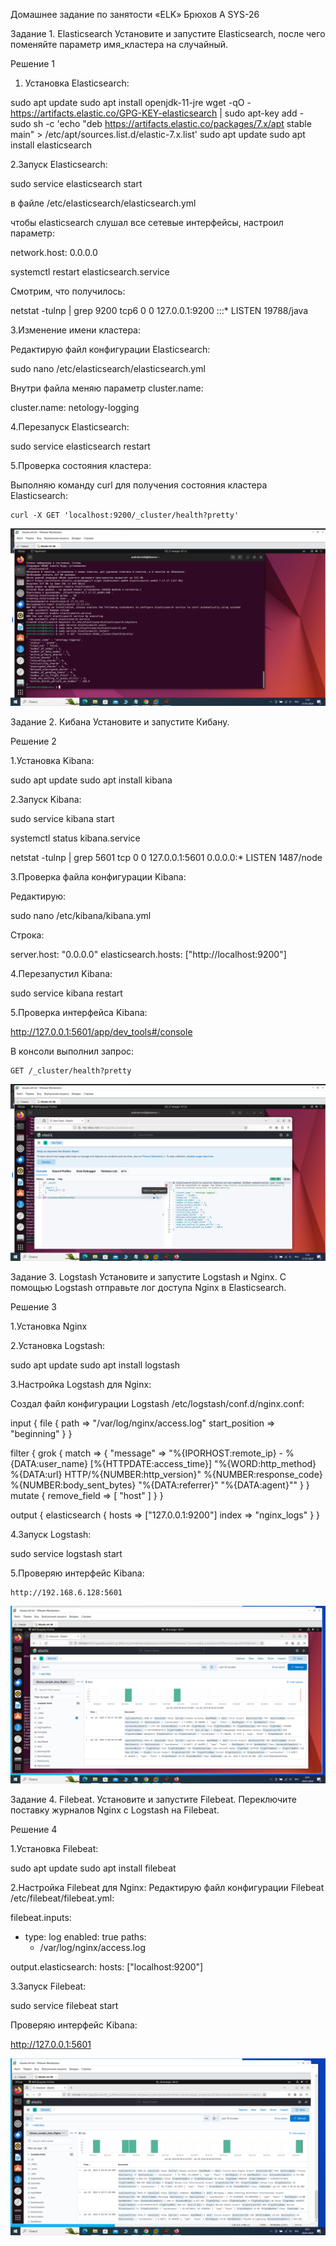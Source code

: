 Домашнее задание по занятости «ELK» Брюхов А SYS-26

Задание 1. Elasticsearch
Установите и запустите Elasticsearch, после чего поменяйте параметр имя_кластера на случайный.

Решение 1

1. Установка Elasticsearch:

sudo apt update
sudo apt install openjdk-11-jre
wget -qO - https://artifacts.elastic.co/GPG-KEY-elasticsearch | sudo apt-key add -
sudo sh -c 'echo "deb https://artifacts.elastic.co/packages/7.x/apt stable main" > /etc/apt/sources.list.d/elastic-7.x.list'
sudo apt update
sudo apt install elasticsearch

2.Запуск Elasticsearch:

sudo service elasticsearch start

в файле /etc/elasticsearch/elasticsearch.yml

чтобы elasticsearch слушал все сетевые интерфейсы, настроил параметр:

network.host: 0.0.0.0

systemctl restart elasticsearch.service

Смотрим, что получилось:

netstat -tulnp | grep 9200
tcp6       0      0 127.0.0.1:9200          :::*                    LISTEN      19788/java

3.Изменение имени кластера:

Редактирую файл конфигурации Elasticsearch:

sudo nano /etc/elasticsearch/elasticsearch.yml

Внутри файла меняю параметр cluster.name:

cluster.name: netology-logging

4.Перезапуск Elasticsearch:

sudo service elasticsearch restart

5.Проверка состояния кластера:

Выполняю команду curl для получения состояния кластера Elasticsearch:

    curl -X GET 'localhost:9200/_cluster/health?pretty'

![Задание 1](решение1.png)

Задание 2. Кибана
Установите и запустите Кибану.

Решение 2

1.Установка Kibana:

sudo apt update
sudo apt install kibana

2.Запуск Kibana:

sudo service kibana start

systemctl status kibana.service

netstat -tulnp | grep 5601
tcp        0      0 127.0.0.1:5601          0.0.0.0:*               LISTEN      1487/node

3.Проверка файла конфигурации Kibana:

Редактирую:

sudo nano /etc/kibana/kibana.yml

Строка:

server.host: "0.0.0.0"
elasticsearch.hosts: ["http://localhost:9200"]

4.Перезапустил Kibana:

sudo service kibana restart

5.Проверка интерфейса Kibana:

http://127.0.0.1:5601/app/dev_tools#/console

В консоли выполнил запрос:

    GET /_cluster/health?pretty

![Задание 2](решение2.png)

Задание 3. Logstash
Установите и запустите Logstash и Nginx. С помощью Logstash отправьте лог доступа Nginx в Elasticsearch.

Решение 3

1.Установка Nginx

2.Установка Logstash:

sudo apt update
sudo apt install logstash

3.Настройка Logstash для Nginx:

Создал файл конфигурации Logstash /etc/logstash/conf.d/nginx.conf:

input {
  file {
    path => "/var/log/nginx/access.log"
    start_position => "beginning"
  }
}

filter {
    grok {
      match => { "message" => "%{IPORHOST:remote_ip} - %{DATA:user_name}
\[%{HTTPDATE:access_time}\] \"%{WORD:http_method} %{DATA:url}
HTTP/%{NUMBER:http_version}\" %{NUMBER:response_code} %{NUMBER:body_sent_bytes}
\"%{DATA:referrer}\" \"%{DATA:agent}\"" }
    }
    mutate {
        remove_field => [ "host" ]
    }
}

output {
  elasticsearch {
    hosts => ["127.0.0.1:9200"]
    index => "nginx_logs"
  }
}


4.Запуск Logstash:

sudo service logstash start

5.Проверяю интерфейс Kibana:

    http://192.168.6.128:5601

![Задание 3](решение3.png)

Задание 4. Filebeat.
Установите и запустите Filebeat. Переключите поставку журналов Nginx с Logstash на Filebeat.

Решение 4

1.Установка Filebeat:

sudo apt update
sudo apt install filebeat

2.Настройка Filebeat для Nginx:
Редактирую файл конфигурации Filebeat /etc/filebeat/filebeat.yml:

filebeat.inputs:
- type: log
  enabled: true
  paths:
    - /var/log/nginx/access.log

output.elasticsearch:
  hosts: ["localhost:9200"]

3.Запуск Filebeat:

sudo service filebeat start

Проверяю интерфейс Kibana:

http://127.0.0.1:5601

![Задание 4](решение4.png)
